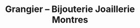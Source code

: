 ---
title: "Grangier – Bijouterie Joaillerie Montres"
url: /pontarlier/grangier-bijouterie-joaillerie-montres/
shop: bijoux
---